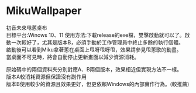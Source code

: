 # MikuWallpaper
 初音未來甩蔥桌布  
 目標平台:Winows 10、11
 使用方法:下載release的exe檔，雙擊啟動就可以了。啟動一次較好了，尤其是版本B，必須手動於工作管理員中終止多餘的執行個體。  
 啟動後可以看到Miku拿著蔥在桌面上甩呀甩呀甩，效果請參見甩蔥歌的動畫。  
 當桌面不可見時，將會自動停止更新畫面以減少資源消耗。  

原始碼中的兩個資料夾分別對應A、B兩個版本，效果相近但實現方法不一樣。  
版本A較消耗資源但保證沒有副作用  
版本B使用較少的資源且效果更好，但更依賴Windows的內部實作行為。(較推薦)
